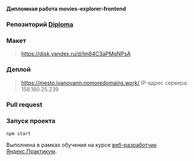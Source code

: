 **Дипломная работа movies-explorer-frontend**

### Репозиторий [Diploma](git@github.com:ivanovanatalya/movies-explorer-frontend.git)

### Макет
> https://disk.yandex.ru/d/lm84C3aPMgNPsA 

### Деплой
> https://mesto.ivanovann.nomoredomains.work/
IP-адрес сервера: 158.160.25.239

### Pull request

### Запуск проекта
`npm start`

Выполнена в рамках обучения на курсе [веб-разработчик Яндекс.Практикум](https://practicum.yandex.ru/web/?utm_source=practicum&utm_medium=email&utm_campaign=sendr-597315).
